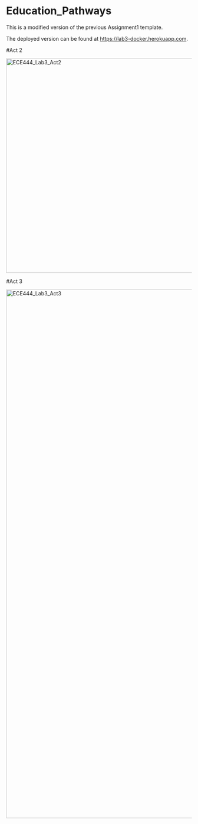 # Education_Pathways

This is a modified version of the previous Assignment1 template.

The deployed version can be found at https://lab3-docker.herokuapp.com.

#Act 2


<img width="581" alt="ECE444_Lab3_Act2" src="https://user-images.githubusercontent.com/50860386/194201600-18c6e2b2-4d63-4995-97a3-195f533ba087.png">

#Act 3


<img width="1432" alt="ECE444_Lab3_Act3" src="https://user-images.githubusercontent.com/50860386/194208849-bcd1e55a-1dba-47fc-a245-c5d33cc67c37.png">


